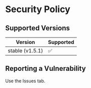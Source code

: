 # Security Policy

## Supported Versions

| Version           | Supported          |
| ----------------- | ------------------ |
| stable (v1.5.1)   | :white_check_mark: |

## Reporting a Vulnerability

Use the Issues tab.
